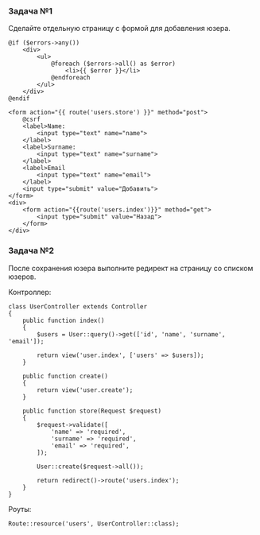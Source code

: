 ### Задача №1

Сделайте отдельную страницу с формой для добавления юзера.

    @if ($errors->any())
        <div>
            <ul>
                @foreach ($errors->all() as $error)
                    <li>{{ $error }}</li>
                @endforeach
            </ul>
        </div>
    @endif
    
    <form action="{{ route('users.store') }}" method="post">
        @csrf
        <label>Name:
            <input type="text" name="name">
        </label>
        <label>Surname:
            <input type="text" name="surname">
        </label>
        <label>Email
            <input type="text" name="email">
        </label>
        <input type="submit" value="Добавить">
    </form>
    <div>
        <form action="{{route('users.index')}}" method="get">
            <input type="submit" value="Назад">
        </form>
    </div>

### Задача №2

После сохранения юзера выполните редирект на страницу со списком юзеров.

Контроллер:

    class UserController extends Controller
    {
        public function index()
        {
            $users = User::query()->get(['id', 'name', 'surname', 'email']);
    
            return view('user.index', ['users' => $users]);
        }
    
        public function create()
        {
            return view('user.create');
        }
    
        public function store(Request $request)
        {
            $request->validate([
                'name' => 'required',
                'surname' => 'required',
                'email' => 'required',
            ]);
    
            User::create($request->all());
    
            return redirect()->route('users.index');
        }
    }   

Роуты:

    Route::resource('users', UserController::class);